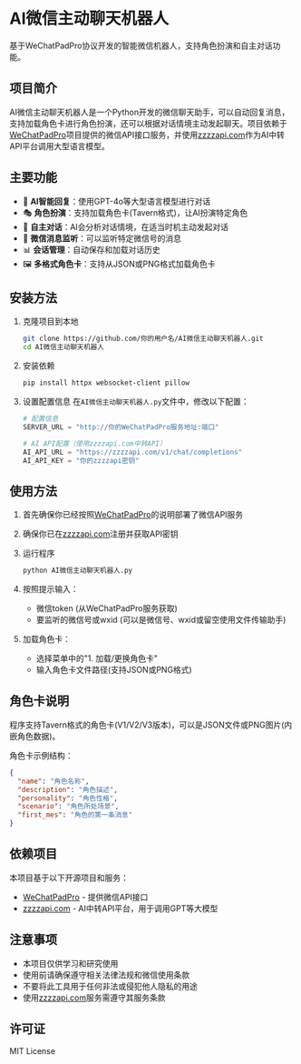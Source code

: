 # AI微信主动聊天机器人

基于WeChatPadPro协议开发的智能微信机器人，支持角色扮演和自主对话功能。

## 项目简介

AI微信主动聊天机器人是一个Python开发的微信聊天助手，可以自动回复消息，支持加载角色卡进行角色扮演，还可以根据对话情境主动发起聊天。项目依赖于[WeChatPadPro](https://github.com/luolin-ai/WeChatPadPro)项目提供的微信API接口服务，并使用[zzzzapi.com](https://zzzzapi.com/)作为AI中转API平台调用大型语言模型。

## 主要功能

- 🤖 **AI智能回复**：使用GPT-4o等大型语言模型进行对话
- 🎭 **角色扮演**：支持加载角色卡(Tavern格式)，让AI扮演特定角色
- 🔄 **自主对话**：AI会分析对话情境，在适当时机主动发起对话
- 📱 **微信消息监听**：可以监听特定微信号的消息
- 📊 **会话管理**：自动保存和加载对话历史
- 🖼️ **多格式角色卡**：支持从JSON或PNG格式加载角色卡

## 安装方法

1. 克隆项目到本地
   ```bash
   git clone https://github.com/你的用户名/AI微信主动聊天机器人.git
   cd AI微信主动聊天机器人
   ```

2. 安装依赖
   ```bash
   pip install httpx websocket-client pillow
   ```

3. 设置配置信息
   在`AI微信主动聊天机器人.py`文件中，修改以下配置：
   ```python
   # 配置信息
   SERVER_URL = "http://你的WeChatPadPro服务地址:端口"
   
   # AI API配置（使用zzzzapi.com中转API）
   AI_API_URL = "https://zzzzapi.com/v1/chat/completions"
   AI_API_KEY = "你的zzzzapi密钥"
   ```

## 使用方法

1. 首先确保你已经按照[WeChatPadPro](https://github.com/luolin-ai/WeChatPadPro)的说明部署了微信API服务

2. 确保你已在[zzzzapi.com](https://zzzzapi.com/)注册并获取API密钥

3. 运行程序
   ```bash
   python AI微信主动聊天机器人.py
   ```

4. 按照提示输入：
   - 微信token (从WeChatPadPro服务获取)
   - 要监听的微信号或wxid (可以是微信号、wxid或留空使用文件传输助手)

5. 加载角色卡：
   - 选择菜单中的"1. 加载/更换角色卡"
   - 输入角色卡文件路径(支持JSON或PNG格式)

## 角色卡说明

程序支持Tavern格式的角色卡(V1/V2/V3版本)，可以是JSON文件或PNG图片(内嵌角色数据)。

角色卡示例结构：
```json
{
  "name": "角色名称",
  "description": "角色描述",
  "personality": "角色性格",
  "scenario": "角色所处场景",
  "first_mes": "角色的第一条消息"
}
```

## 依赖项目

本项目基于以下开源项目和服务：
- [WeChatPadPro](https://github.com/luolin-ai/WeChatPadPro) - 提供微信API接口
- [zzzzapi.com](https://zzzzapi.com/) - AI中转API平台，用于调用GPT等大模型

## 注意事项

- 本项目仅供学习和研究使用
- 使用前请确保遵守相关法律法规和微信使用条款
- 不要将此工具用于任何非法或侵犯他人隐私的用途
- 使用[zzzzapi.com](https://zzzzapi.com/)服务需遵守其服务条款

## 许可证

MIT License 